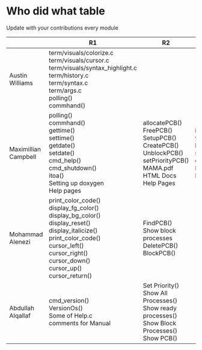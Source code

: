 # Who did what table
Update with your contributions every module

|                      | R1         | R2  | R3  | R4  | R5  | R6  |
| -------------------- | ---------- | --- | --- | --- | --- | --- |
| Austin Williams      | term/visuals/colorize.c <br> term/visuals/cursor.c <br> term/visuals/syntax_highlight.c <br> term/history.c <br> term/syntax.c <br> term/args.c <br> polling() <br> commhand() <br> |     |     |     |     |     |
| Maximillian Campbell | polling() <br> commhand() <br> gettime() <br> settime() <br> getdate() <br> setdate() <br> cmd_help() <br> cmd_shutdown() <br> itoa() <br> Setting up doxygen <br> Help pages <br> | allocatePCB() <br> FreePCB() <br> SetupPCB() <br> CreatePCB() <br> UnblockPCB() <br> setPriorityPCB() <br> MAMA.pdf <br> HTML Docs <br> Help Pages <br> | irq.s <br> yield() <br> loadr3() <br> sys_call() <br> dispatcher() <br> Documentation <br> Help Pages <br> | <br> createAlarm() <br> freeAlarm() <br> showAlarms() <br> dispatchAlarm() <br> Documentaion <br> Help Pages <br>     |     |     |
| Mohammad Alenezi     | print_color_code() <br> display_fg_color() <br> display_bg_color() <br> display_reset() <br> display_italicize() <br> print_color_code() <br> cursor_left() <br> cursor_right() <br> cursor_down() <br> cursor_up() <br> cursor_return() <br> |  FindPCB() <br> Show block processes <br> DeletePCB() <br> BlockPCB() <br> |     |     |     |  ShowAllocated() <br> display_clear() <br>   |
| Abdullah Alqallaf    | cmd_version() <br> VersionOs() <br> Some of Help.c <br> comments for Manual <br> |Set Priority() <br> Show All Processes() <br> Show ready processes() <br> Show Block Processes() <br> Show PCB() <br> |     |     |     |     |
